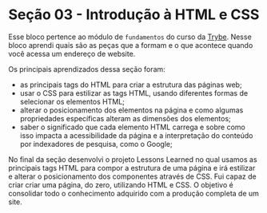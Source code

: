# Seção 03 - Introdução à HTML e CSS

Esse bloco pertence ao módulo de `fundamentos` do curso da [Trybe](https://www.betrybe.com/). Nesse bloco aprendi quais são as peças que a formam e o que acontece quando você acessa um endereço de website.

Os principais aprendizados dessa seção foram: 

- as principais tags do HTML para criar a estrutura das páginas web;
- usar o CSS para estilizar as tags HTML, usando diferentes formas de selecionar os elementos HTML;
- alterar o posicionamento dos elementos na página e como algumas propriedades específicas alteram   as dimensões dos elementos;
- saber o significado que cada elemento HTML carrega e sobre como isso impacta a acessibilidade da página e a interpretação do conteúdo por indexadores de pesquisa, como o Google;

No final da seção desenvolvi o projeto Lessons Learned no qual usamos as principais tags HTML para compor a estrutura de uma página e irá estilizar e alterar o posicionamento dos componentes através de CSS. Fui capaz de criar criar uma página, do zero, utilizando HTML e CSS. O objetivo é consolidar todo o conhecimento adquirido com a produção completa de um site.

